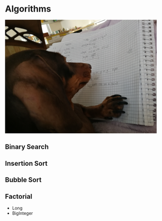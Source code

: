 # Algorithms

 <img src="/images/jamnik.jpg" width="500" > 

## Binary Search

## Insertion Sort

## Bubble Sort

## Factorial

- Long 
- BigInteger
